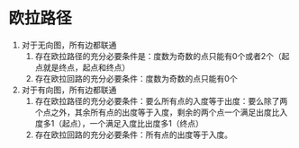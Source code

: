 <!--
 * @Author: zzzzztw
 * @Date: 2023-10-28 16:13:20
 * @LastEditors: Do not edit
 * @LastEditTime: 2023-10-28 16:24:42
 * @FilePath: /myLearning/算法/acwing/欧拉路径.md
-->
# 欧拉路径

1. 对于无向图，所有边都联通
   1. 存在欧拉路径的充分必要条件是：度数为奇数的点只能有0个或者2个（起点就是终点，起点和终点）
   2. 存在欧拉回路的充分必要条件：度数为奇数的点只能有0个
2. 对于有向图，所有边都联通
   1. 存在欧拉路径的充分必要条件：要么所有点的入度等于出度：要么除了两个点之外，其余所有点的出度等于入度，剩余的两个点一个满足出度比入度多1（起点），一个满足入度比出度多1（终点）
   2. 存在欧拉回路的充分必要条件：所有点的出度等于入度。